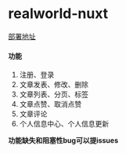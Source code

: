 # realworld-nuxt

[部署地址](http://39.99.48.227:8081/)


#### 功能
1. 注册、登录
2. 文章发表、修改、删除
3. 文章列表、分页、标签
4. 文章点赞、取消点赞
5. 文章评论
6. 个人信息中心、个人信息更新

<strong>功能缺失和阻塞性bug可以提issues</strong>
